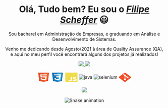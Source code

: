 <div>
  <h1 align="center">Olá, Tudo bem? Eu sou o <a href="https://www.linkedin.com/in/filipescheffer/"><i>Filipe Scheffer</i></a> 😃️</h1>
  <p align="center"> Sou bacharel em Administração de Empresas, e graduando em Análise e Desenvolvimento de Sistemas.</a><br>
  <p align="center"> Venho me dedicando desde Agosto/2021 à área de Quality Assurance (QA), e aqui no meu perfil você encontrará alguns dos projetos já realizados! </a><br>
  </div>


<!-- <h1 align="center"> 
  </h1>

<p align="center"><i>"</i></p> -->

<div align="center">
  <a href="https://github.com/filipescheffer">
    <img height="150em" src="https://github-readme-stats.vercel.app/api?username=filipescheffer&count_private=true&include_all_commits=true&show_icons=true&theme=dracula&hide_border=false&show_owner=true"/>
    <img height="150em" src="https://github-readme-stats.vercel.app/api/top-langs/?username=filipescheffer&theme=dracula&hide_border=false&&layout=compact"/>
  </a>
</div>

<div align="center" valign="top"><br>
  <img align="center" alt="HTML" height="30" width="40" src="https://raw.githubusercontent.com/devicons/devicon/master/icons/html5/html5-original.svg">
  <img align="center" alt="CSS" height="30" width="40" src="https://raw.githubusercontent.com/devicons/devicon/master/icons/css3/css3-original.svg">
  <img align="center" alt="Js" height="30" width="40" src="https://raw.githubusercontent.com/devicons/devicon/master/icons/javascript/javascript-plain.svg">
  <img align="center" alt="java" height="30" width="40" src="https://cdn.jsdelivr.net/gh/devicons/devicon/icons/java/java-original.svg">
  <img align="center" alt="selenium" height="30" width="40" src="https://cdn.jsdelivr.net/gh/devicons/devicon/icons/selenium/selenium-original.svg" />
  <img align="center" alt="git" height="30" width="40" src="https://raw.githubusercontent.com/devicons/devicon/master/icons/git/git-original.svg">
</div><br>

<div align="center">
   <a href="https://www.linkedin.com/in/filipescheffer/" target="_blank"><img src="https://img.shields.io/badge/-LinkedIn-%230077B5?style=for-the-badge&logo=linkedin&logoColor=white" target="_blank"></a> 
</div>

<div align="center">
  
  ![Snake animation](https://github.com/danielbped/danielbped/blob/output/github-contribution-grid-snake.svg)
  
</div>
